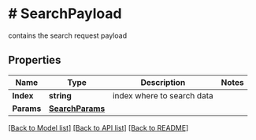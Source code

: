 # # SearchPayload
contains the search request payload

## Properties 


Name | Type | Description | Notes
------------ | ------------- | ------------- | -------------
**Index**| **string** | index where to search data  |
**Params**| [**SearchParams**](SearchParams.md) |   |


[[Back to Model list]](../../README.md#models) [[Back to API list]](../../README.md#endpoints) [[Back to README]](../../README.md)

